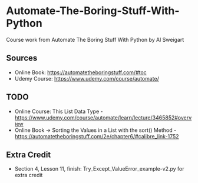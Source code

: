 # Automate-The-Boring-Stuff-With-Python

Course work from Automate The Boring Stuff With Python by Al Sweigart

## Sources

* Online Book: <https://automatetheboringstuff.com/#toc>
* Udemy Course: <https://www.udemy.com/course/automate/>

## TODO

* Online Course: This List Data Type - <https://www.udemy.com/course/automate/learn/lecture/3465852#overview>
* Online Book -> Sorting the Values in a List with the sort() Method - <https://automatetheboringstuff.com/2e/chapter6/#calibre_link-1752>

## Extra Credit

* Section 4, Lesson 11, finish: Try_Except_ValueError_example-v2.py for extra credit
